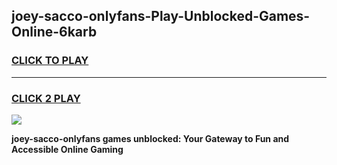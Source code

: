 
## joey-sacco-onlyfans-Play-Unblocked-Games-Online-6karb
<h3>
<a href="https://premium76.site?title=joey-sacco-onlyfans&ref=25A">CLICK TO PLAY</a></h3>
<hr>

<h3>
<a href="https://premium76.site?title=joey-sacco-onlyfans&ref=25A">CLICK 2 PLAY</a>
  
</h3>

<a href="https://premium76.site?title=joey-sacco-onlyfans&ref=25A"><img src="https://clearcache.store/games.png"></a>


**joey-sacco-onlyfans games unblocked: Your Gateway to Fun and Accessible Online Gaming**
